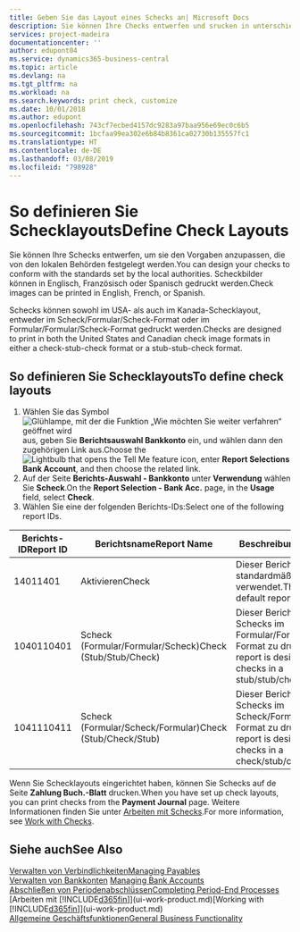 ```yaml
---
title: Geben Sie das Layout eines Schecks an| Microsoft Docs
description: Sie können Ihre Checks entwerfen und srucken in unterschiedliche Formaten, um Standardwerten zu entsprechen.
services: project-madeira
documentationcenter: ''
author: edupont04
ms.service: dynamics365-business-central
ms.topic: article
ms.devlang: na
ms.tgt_pltfrm: na
ms.workload: na
ms.search.keywords: print check, customize
ms.date: 10/01/2018
ms.author: edupont
ms.openlocfilehash: 743cf7ecbed4157dc9283a97baa956e69ec0c6b5
ms.sourcegitcommit: 1bcfaa99ea302e6b84b8361ca02730b135557fc1
ms.translationtype: HT
ms.contentlocale: de-DE
ms.lasthandoff: 03/08/2019
ms.locfileid: "798928"
---
```

# <a name="define-check-layouts"></a><span data-ttu-id="586b7-103">So definieren Sie Schecklayouts</span><span class="sxs-lookup"><span data-stu-id="586b7-103">Define Check Layouts</span></span>
<span data-ttu-id="586b7-104">Sie können Ihre Schecks entwerfen, um sie den Vorgaben anzupassen, die von den lokalen Behörden festgelegt werden.</span><span class="sxs-lookup"><span data-stu-id="586b7-104">You can design your checks to conform with the standards set by the local authorities.</span></span> <span data-ttu-id="586b7-105">Scheckbilder können in Englisch, Französisch oder Spanisch gedruckt werden.</span><span class="sxs-lookup"><span data-stu-id="586b7-105">Check images can be printed in English, French, or Spanish.</span></span>

<span data-ttu-id="586b7-106">Schecks können sowohl im USA- als auch im Kanada-Schecklayout, entweder im Scheck/Formular/Scheck-Format oder im Formular/Formular/Scheck-Format gedruckt werden.</span><span class="sxs-lookup"><span data-stu-id="586b7-106">Checks are designed to print in both the United States and Canadian check image formats in either a check-stub-check format or a stub-stub-check format.</span></span>

## <a name="to-define-check-layouts"></a><span data-ttu-id="586b7-107">So definieren Sie Schecklayouts</span><span class="sxs-lookup"><span data-stu-id="586b7-107">To define check layouts</span></span>
1. <span data-ttu-id="586b7-108">Wählen Sie das Symbol ![Glühlampe, mit der die Funktion „Wie möchten Sie weiter verfahren“ geöffnet wird](media/ui-search/search_small.png "Wie möchten Sie weiter verfahren?") aus, geben Sie **Berichtsauswahl Bankkonto** ein, und wählen dann den zugehörigen Link aus.</span><span class="sxs-lookup"><span data-stu-id="586b7-108">Choose the ![Lightbulb that opens the Tell Me feature](media/ui-search/search_small.png "Tell me what you want to do") icon, enter **Report Selections Bank Account**, and then choose the related link.</span></span>
2. <span data-ttu-id="586b7-109">Auf der Seite **Berichts-Auswahl - Bankkonto** unter **Verwendung** wählen Sie **Scheck**.</span><span class="sxs-lookup"><span data-stu-id="586b7-109">On the **Report Selection - Bank Acc.** page, in the **Usage** field, select **Check**.</span></span>
3. <span data-ttu-id="586b7-110">Wählen Sie eine der folgenden Berichts-IDs:</span><span class="sxs-lookup"><span data-stu-id="586b7-110">Select one of the following report IDs.</span></span>

| <span data-ttu-id="586b7-111">Berichts-ID</span><span class="sxs-lookup"><span data-stu-id="586b7-111">Report ID</span></span> | <span data-ttu-id="586b7-112">Berichtsname</span><span class="sxs-lookup"><span data-stu-id="586b7-112">Report Name</span></span> | <span data-ttu-id="586b7-113">Beschreibung</span><span class="sxs-lookup"><span data-stu-id="586b7-113">Description</span></span> |
| --- | --- | --- |
| <span data-ttu-id="586b7-114">1401</span><span class="sxs-lookup"><span data-stu-id="586b7-114">1401</span></span> |<span data-ttu-id="586b7-115">Aktivieren</span><span class="sxs-lookup"><span data-stu-id="586b7-115">Check</span></span> |<span data-ttu-id="586b7-116">Dieser Bericht wird standardmäßig verwendet.</span><span class="sxs-lookup"><span data-stu-id="586b7-116">This is the default report.</span></span> |
| <span data-ttu-id="586b7-117">10401</span><span class="sxs-lookup"><span data-stu-id="586b7-117">10401</span></span> |<span data-ttu-id="586b7-118">Scheck (Formular/Formular/Scheck)</span><span class="sxs-lookup"><span data-stu-id="586b7-118">Check (Stub/Stub/Check)</span></span> |<span data-ttu-id="586b7-119">Dieser Bericht dient dazu, Schecks im Formular/Formular/Scheck-Format zu drucken.</span><span class="sxs-lookup"><span data-stu-id="586b7-119">This report is designed to print checks in a stub/stub/check format.</span></span> |
| <span data-ttu-id="586b7-120">10411</span><span class="sxs-lookup"><span data-stu-id="586b7-120">10411</span></span> |<span data-ttu-id="586b7-121">Scheck (Formular/Scheck/Formular)</span><span class="sxs-lookup"><span data-stu-id="586b7-121">Check (Stub/Check/Stub)</span></span> |<span data-ttu-id="586b7-122">Dieser Bericht dient dazu, Schecks im Scheck/Formular/Scheck-Format zu drucken.</span><span class="sxs-lookup"><span data-stu-id="586b7-122">This report is designed to print checks in a check/stub/check format.</span></span> |

<span data-ttu-id="586b7-123">Wenn Sie Schecklayouts eingerichtet haben, können Sie Schecks auf de Seite **Zahlung Buch.-Blatt** drucken.</span><span class="sxs-lookup"><span data-stu-id="586b7-123">When you have set up check layouts, you can print checks from the **Payment Journal** page.</span></span> <span data-ttu-id="586b7-124">Weitere Informationen finden Sie unter [Arbeiten mit Schecks](payables-how-work-checks.md).</span><span class="sxs-lookup"><span data-stu-id="586b7-124">For more information, see [Work with Checks](payables-how-work-checks.md).</span></span>

## <a name="see-also"></a><span data-ttu-id="586b7-125">Siehe auch</span><span class="sxs-lookup"><span data-stu-id="586b7-125">See Also</span></span>
[<span data-ttu-id="586b7-126">Verwalten von Verbindlichkeiten</span><span class="sxs-lookup"><span data-stu-id="586b7-126">Managing Payables</span></span>](payables-manage-payables.md)  
<span data-ttu-id="586b7-127">[Verwalten von Bankkonten](bank-manage-bank-accounts.md) </span><span class="sxs-lookup"><span data-stu-id="586b7-127">[Managing Bank Accounts](bank-manage-bank-accounts.md) </span></span>  
[<span data-ttu-id="586b7-128">Abschließen von Periodenabschlüssen</span><span class="sxs-lookup"><span data-stu-id="586b7-128">Completing Period-End Processes</span></span>](year-how-complete-period-end-processes.md)  
<span data-ttu-id="586b7-129">[Arbeiten mit [!INCLUDE[d365fin](includes/d365fin_md.md)]](ui-work-product.md)</span><span class="sxs-lookup"><span data-stu-id="586b7-129">[Working with [!INCLUDE[d365fin](includes/d365fin_md.md)]](ui-work-product.md)</span></span>  
[<span data-ttu-id="586b7-130">Allgemeine Geschäftsfunktionen</span><span class="sxs-lookup"><span data-stu-id="586b7-130">General Business Functionality</span></span>](ui-across-business-areas.md)

